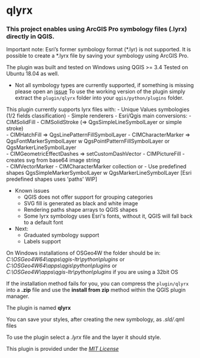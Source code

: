 # qlyrx

### This project enables using ArcGIS Pro symbology files (.lyrx) directly in QGIS.

Important note: Esri’s former symbology format (*.lyr) is not supported. 
It is possible to create a *.lyrx file by saving your symbology using ArcGIS Pro.

The plugin was built and tested on Windows using QGIS >= 3.4 
Tested on Ubuntu 18.04 as well.  

* Not all symbology types are currently supported, if something is missing please open an [issue](https://github.com/arc2qgis/lyrxtoqml/issues)
To use the working version of the plugin simply extract the `plugin/qlyrx` folder into your `qgis/python/plugins` folder.

This plugin currently supports lyrx files with:
	- Unique Values symbologies (1/2 fields classification)
	- Simple renderers
	- Esri/Qgis main conversions:
		- CIMSolidFill
		- CIMSolidStroke (=> QgsSimpleLineSymbolLayer or simple stroke)			
		- CIMHatchFill => QgsLinePatternFillSymbolLayer
		- CIMCharacterMarker => QgsFontMarkerSymbolLayer w QgsPointPatternFillSymbolLayer or QgsMarkerLineSymbolLayer  
		- CIMGeometricEffectDashes => setCustomDashVector
		- CIMPictureFill - creates svg from base64 image string		
		- CIMVectorMarker
			- CIMCharacterMarker collection
			or
			- Use predefined shapes QgsSimpleMarkerSymbolLayer w QgsMarkerLineSymbolLayer
			[Esri predefined shapes uses 'paths' WIP]
- Known issues 
	- QGIS does not offer support for grouping categories
	- SVG fill is generated as black and white image
	- Rendering paths shape arrays to QGIS shapes
	- Some lyrx symbology uses Esri's fonts, without it, QGIS will fall back to a default font
- Next:
	- Graduated symbology support
	- Labels support	
  
On Windows installations of OSGeo4W the folder should be in:  
*C:\OSGeo4W64\apps\qgis-ltr\python\plugins* or  
*C:\OSGeo4W64\apps\qgis\python\plugins* or  
*C:\OSGeo4W\apps\qgis-ltr\python\plugins* if you are using a 32bit OS   
  

If  the installation method fails for you, you can compress the `plugin/qlyrx` into a **.zip** file and use the **install from zip** method within the QGIS plugin manager.  
    
The plugin is named **qlyrx**  

You can save your styles, after creating the new symbology, as *.sld/*.qml files

To use the plugin select a *.lyrx* file and the layer it should style.


This plugin is provided under the [*MIT License*](LICENSE)
